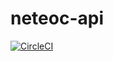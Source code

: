 # neteoc-api

[![CircleCI](https://circleci.com/gh/neteoc/neteoc-api.svg?style=svg)](https://circleci.com/gh/neteoc/neteoc-api)
